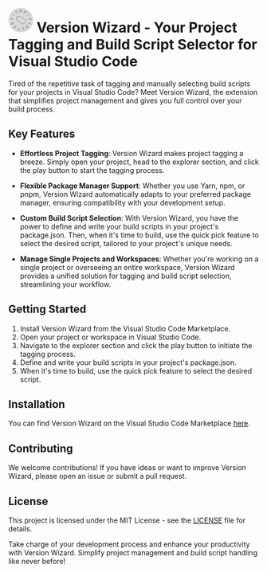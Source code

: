 # <img src="/resources/icon.svg" width="50"> Version Wizard - Your Project Tagging and Build Script Selector for Visual Studio Code

Tired of the repetitive task of tagging and manually selecting build scripts for your projects in Visual Studio Code? Meet Version Wizard, the extension that simplifies project management and gives you full control over your build process.

## Key Features

- **Effortless Project Tagging**: Version Wizard makes project tagging a breeze. Simply open your project, head to the explorer section, and click the play button to start the tagging process.

- **Flexible Package Manager Support**: Whether you use Yarn, npm, or pnpm, Version Wizard automatically adapts to your preferred package manager, ensuring compatibility with your development setup.

- **Custom Build Script Selection**: With Version Wizard, you have the power to define and write your build scripts in your project's package.json. Then, when it's time to build, use the quick pick feature to select the desired script, tailored to your project's unique needs.

- **Manage Single Projects and Workspaces**: Whether you're working on a single project or overseeing an entire workspace, Version Wizard provides a unified solution for tagging and build script selection, streamlining your workflow.

## Getting Started

1. Install Version Wizard from the Visual Studio Code Marketplace.
2. Open your project or workspace in Visual Studio Code.
3. Navigate to the explorer section and click the play button to initiate the tagging process.
4. Define and write your build scripts in your project's package.json.
5. When it's time to build, use the quick pick feature to select the desired script.

## Installation

You can find Version Wizard on the Visual Studio Code Marketplace [here](https://marketplace.visualstudio.com/items?itemName=).

## Contributing

We welcome contributions! If you have ideas or want to improve Version Wizard, please open an issue or submit a pull request.

## License

This project is licensed under the MIT License - see the [LICENSE](LICENSE) file for details.

Take charge of your development process and enhance your productivity with Version Wizard. Simplify project management and build script handling like never before!
